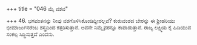 +++
title = "046 ಮೈ ವಶವ"

+++
46. ಭಗವಂತನನ್ನು ನೀವು ವಶಗೊಳಿಸಿಕೊಂಡಿದ್ದೀರಲ್ಲವೆ? ಕುರುವಂಶದ ಬೇರನ್ನು ಈ ಶ್ರೀಹರಿಯು ಭೀಮಾರ್ಜುನರೆಂಬ ಶಸ್ತ್ರದಿಂದ ಕತ್ತರಿಸುತ್ತಾನೆ. ಅವನೇ ನಿಮ್ಮೈವರನ್ನೂ ಕಾಪಾಡುತ್ತಾನೆ. ರಾಜ್ಯ ಲಕ್ಷ್ಮಿಯ ಕೈ ಹಿಡಿಯುವ ಸಂಕಲ್ಪ ಸಿದ್ಧಿಸುತ್ತದೆ ಎಂದನು.